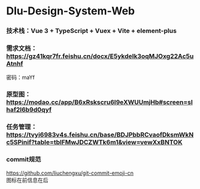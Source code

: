 # Dlu-Design-System-Web

### 技术栈：Vue 3 + TypeScript + Vuex + Vite + element-plus

### 需求文档：https://gz41kqr7fr.feishu.cn/docx/E5ykdelk3oqMJOxg22Ac5uAtnhf

密码：maYf

### 原型图：https://modao.cc/app/B6xRskscru6l9eXWUUmjHb#screen=slhaf2l6b9d0qyf

### 任务管理：https://tvyi6983v4s.feishu.cn/base/BDJPbbRCvaofDksmWkNc5SPinif?table=tblFMwJDCZWTk6m1&view=vewXxBNTOK

### commit规范

https://github.com/liuchengxu/git-commit-emoji-cn  
图标在前信息在后
